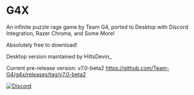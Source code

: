 # G4X
An infinite puzzle rage game by Team G4, ported to Desktop with Discord Integration, Razer Chroma, and Some More!

Absolutely free to download!

Desktop version maintained by HiItsDevin_

Current pre-release version: v7.0-beta2 https://github.com/Team-G4/g4x/releases/tag/v7.0-beta2

[![Discord][1]][2]

[1]:  https://discordapp.com/api/guilds/632990721552678923/widget.png?style=banner2
[2]:  http://discord.gg/BKB4ft2

